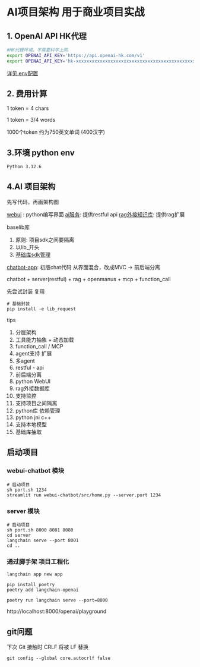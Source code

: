 # AI项目架构 用于商业项目实战

##  1. OpenAI API HK代理

```bash
#HK代理环境，不需要科学上网
export OPENAI_API_KEY='https://api.openai-hk.com/v1'
export OPENAI_API_KEY='hk-xxxxxxxxxxxxxxxxxxxxxxxxxxxxxxxxxxxxxxxxxxxxxxxx'
```
[详见.env配置](.env)

## 2. 费用计算
1 token = 4 chars

1 token = 3/4 words

1000个token 约为750英文单词 (400汉字)

## 3.环境 python env
```shell
Python 3.12.6
```

## 4.AI 项目架构

先写代码，再画架构图

[webui](webui) : python编写界面
[ai服务](server): 提供restful api
[rag外接知识库](rag): 提供rag扩展

baselib库
1) 原则: 项目sdk之间要隔离
2) 以lib_开头
3) [基础库sdk管理](lib_hello/README.md)

[chatbot-app](webui-chatbot): 初版chat代码
从界面混合，改成MVC -> 前后端分离

chatbot + server(restful) + rag + openmanus + mcp + function_call 

先尝试封装 复用
```shell
# 基础封装 
pip install -e lib_request
```

tips
1) 分层架构
2) 工具能力抽象 + 动态加载
3) function_call / MCP
4) agent支持 扩展 
5) 多agent
6) restful - api
7) 前后端分离
8) python WebUI
9) rag外接数据库
10) 支持监控
11) 支持项目之间隔离
12) python库 依赖管理
13) python jni c++
14) 支持本地模型
15) 基础库抽取

## 启动项目

### webui-chatbot 模块
```shell
# 启动项目
sh port.sh 1234
streamlit run webui-chatbot/src/home.py --server.port 1234
```

### server 模块

```shell
# 启动项目
sh port.sh 8000 8081 8080
cd server
langchain serve --port 8001
cd ..
```

### 通过脚手架 项目工程化
```shell
langchain app new app

pip install poetry
poetry add langchain-openai

poetry run langchain serve --port=8000
```

http://localhost:8000/openai/playground

## git问题
下次 Git 接触时 CRLF 将被 LF 替换
```shell
git config --global core.autocrlf false
```
